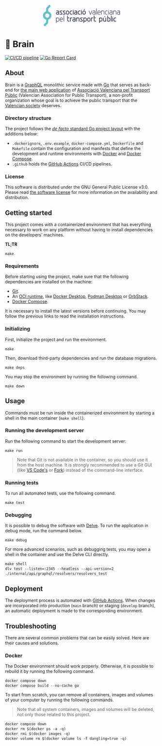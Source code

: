 <p align="center">
    <a href="https://avptp.org">
        <picture>
            <source media="(prefers-color-scheme: dark)" srcset="https://raw.githubusercontent.com/avptp/face/develop/src/images/imagotype_white.svg">
            <img alt="AVPTP logo" src="https://raw.githubusercontent.com/avptp/face/develop/src/images/imagotype.svg" height="70px">
        </picture>
    </a>
</p>

# 🧠 Brain

[![CI/CD pipeline](https://github.com/avptp/brain/actions/workflows/main.yml/badge.svg?branch=main)](https://github.com/avptp/brain/actions/workflows/main.yml)
[![Go Report Card](https://goreportcard.com/badge/github.com/avptp/brain)](https://goreportcard.com/report/github.com/avptp/brain)

## About

Brain is a [GraphQL](https://graphql.org) monolithic service made with [Go](https://go.dev) that serves as back-end for [the main web application](https://github.com/avptp/face) of [Associació Valenciana pel Transport Públic](https://avptp.org) (Valencian Association for Public Transport), a non-profit organization whose goal is to achieve the public transport that the [Valencian society](https://en.wikipedia.org/wiki/Valencian_Community) deserves.

### Directory structure

The project follows the [_de facto_ standard Go project layout](https://github.com/golang-standards/project-layout) with the additions below:

- `.dockerignore`, `.env.example`, `docker-compose.yml`, `Dockerfile` and `Makefile` contain the configuration and manifests that define the development and runtime environments with [Docker](https://www.docker.com) and [Docker Compose](https://docs.docker.com/compose).
- `.github` holds the [GitHub Actions](https://github.com/features/actions) CI/CD pipelines.

### License

This software is distributed under the GNU General Public License v3.0. Please read [the software license](license.md) for more information on the availability and distribution.

## Getting started

This project comes with a containerized environment that has everything necessary to work on any platform without having to install dependencies on the developers' machines.

**TL;TR**

```Shell
make
```

### Requirements

Before starting using the project, make sure that the following dependencies are installed on the machine:
- [Git](https://git-scm.com).
- An [OCI runtime](https://opencontainers.org), like [Docker Desktop](https://www.docker.com/products/docker-desktop/), [Podman Desktop](https://podman.io) or [OrbStack](https://orbstack.dev).
- [Docker Compose](https://docs.docker.com/compose/install/).

It is necessary to install the latest versions before continuing. You may follow the previous links to read the installation instructions.

### Initializing

First, initialize the project and run the environment.

```Shell
make
```

Then, download third-party dependencies and run the database migrations.

```Shell
make deps
```

You may stop the environment by running the following command.

```Shell
make down
```

## Usage

Commands must be run inside the containerized environment by starting a shell in the main container (`make shell`).

### Running the development server

Run the following command to start the development server:

```Shell
make run
```

> Note that Git is not available in the container, so you should use it from the host machine. It is strongly recommended to use a Git GUI (like [VS Code's](https://code.visualstudio.com/docs/editor/versioncontrol) or [Fork](https://git-fork.com)) instead of the command-line interface.

### Running tests

To run all automated tests, use the following command.

```Shell
make test
```

### Debugging

It is possible to debug the software with [Delve](https://github.com/go-delve/delve). To run the application in debug mode, run the command below.

```Shell
make debug
```

For more advanced scenarios, such as debugging tests, you may open a shell in the container and use the Delve CLI directly.

```Shell
make shell
dlv test --listen=:2345 --headless --api-version=2 ./internal/api/graphql/resolvers/resolvers_test
```

## Deployment

The deployment process is automated with [GitHub Actions](https://github.com/features/actions). When changes are incorporated into production (`main` branch) or staging (`develop` branch), an automatic deployment is made to the corresponding environment.

## Troubleshooting

There are several common problems that can be easily solved. Here are their causes and solutions.

### Docker

The Docker environment should work properly. Otherwise, it is possible to rebuild it by running the following command.

```Shell
docker compose down
docker compose build --no-cache go
```

To start from scratch, you can remove all containers, images and volumes of your computer by running the following commands.

> Note that all system containers, images and volumes will be deleted, not only those related to this project.

```Shell
docker compose down
docker rm $(docker ps -a -q)
docker rmi $(docker images -q)
docker volume rm $(docker volume ls -f dangling=true -q)
```
